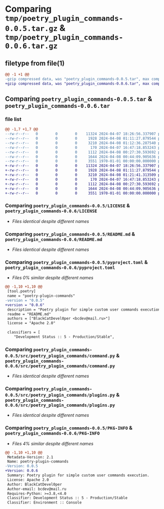 # Comparing `tmp/poetry_plugin_commands-0.0.5.tar.gz` & `tmp/poetry_plugin_commands-0.0.6.tar.gz`

## filetype from file(1)

```diff
@@ -1 +1 @@
-gzip compressed data, was "poetry_plugin_commands-0.0.5.tar", max compression
+gzip compressed data, was "poetry_plugin_commands-0.0.6.tar", max compression
```

## Comparing `poetry_plugin_commands-0.0.5.tar` & `poetry_plugin_commands-0.0.6.tar`

### file list

```diff
@@ -1,7 +1,7 @@
--rw-r--r--   0        0        0    11324 2024-04-07 18:26:56.337907 poetry_plugin_commands-0.0.5/LICENSE
--rw-r--r--   0        0        0     1928 2024-04-08 01:11:27.879544 poetry_plugin_commands-0.0.5/README.md
--rw-r--r--   0        0        0     3210 2024-04-08 01:12:36.287540 poetry_plugin_commands-0.0.5/pyproject.toml
--rw-r--r--   0        0        0      170 2024-04-07 16:47:18.853243 poetry_plugin_commands-0.0.5/src/poetry_plugin_commands/__init__.py
--rw-r--r--   0        0        0     1112 2024-04-08 00:27:30.593692 poetry_plugin_commands-0.0.5/src/poetry_plugin_commands/command.py
--rw-r--r--   0        0        0     1644 2024-04-08 00:44:09.905636 poetry_plugin_commands-0.0.5/src/poetry_plugin_commands/plugins.py
--rw-r--r--   0        0        0     3551 1970-01-01 00:00:00.000000 poetry_plugin_commands-0.0.5/PKG-INFO
+-rw-r--r--   0        0        0    11324 2024-04-07 18:26:56.337907 poetry_plugin_commands-0.0.6/LICENSE
+-rw-r--r--   0        0        0     1928 2024-04-08 01:11:27.879544 poetry_plugin_commands-0.0.6/README.md
+-rw-r--r--   0        0        0     3210 2024-04-08 01:21:41.313509 poetry_plugin_commands-0.0.6/pyproject.toml
+-rw-r--r--   0        0        0      170 2024-04-07 16:47:18.853243 poetry_plugin_commands-0.0.6/src/poetry_plugin_commands/__init__.py
+-rw-r--r--   0        0        0     1112 2024-04-08 00:27:30.593692 poetry_plugin_commands-0.0.6/src/poetry_plugin_commands/command.py
+-rw-r--r--   0        0        0     1644 2024-04-08 00:44:09.905636 poetry_plugin_commands-0.0.6/src/poetry_plugin_commands/plugins.py
+-rw-r--r--   0        0        0     3551 1970-01-01 00:00:00.000000 poetry_plugin_commands-0.0.6/PKG-INFO
```

### Comparing `poetry_plugin_commands-0.0.5/LICENSE` & `poetry_plugin_commands-0.0.6/LICENSE`

 * *Files identical despite different names*

### Comparing `poetry_plugin_commands-0.0.5/README.md` & `poetry_plugin_commands-0.0.6/README.md`

 * *Files identical despite different names*

### Comparing `poetry_plugin_commands-0.0.5/pyproject.toml` & `poetry_plugin_commands-0.0.6/pyproject.toml`

 * *Files 0% similar despite different names*

```diff
@@ -1,10 +1,10 @@
 [tool.poetry]
 name = "poetry-plugin-commands"
-version = "0.0.5"
+version = "0.0.6"
 description = "Poetry plugin for simple custom user commands execution."
 readme = "README.md"
 authors = ["BlackCatDevel0per <bcdev@mail.ru>"]
 license = "Apache 2.0"
 
 classifiers = [
 	"Development Status :: 5 - Production/Stable",
```

### Comparing `poetry_plugin_commands-0.0.5/src/poetry_plugin_commands/command.py` & `poetry_plugin_commands-0.0.6/src/poetry_plugin_commands/command.py`

 * *Files identical despite different names*

### Comparing `poetry_plugin_commands-0.0.5/src/poetry_plugin_commands/plugins.py` & `poetry_plugin_commands-0.0.6/src/poetry_plugin_commands/plugins.py`

 * *Files identical despite different names*

### Comparing `poetry_plugin_commands-0.0.5/PKG-INFO` & `poetry_plugin_commands-0.0.6/PKG-INFO`

 * *Files 4% similar despite different names*

```diff
@@ -1,10 +1,10 @@
 Metadata-Version: 2.1
 Name: poetry-plugin-commands
-Version: 0.0.5
+Version: 0.0.6
 Summary: Poetry plugin for simple custom user commands execution.
 License: Apache 2.0
 Author: BlackCatDevel0per
 Author-email: bcdev@mail.ru
 Requires-Python: >=3.8,<4.0
 Classifier: Development Status :: 5 - Production/Stable
 Classifier: Environment :: Console
```

